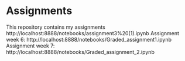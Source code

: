 # Assignments
This repository contains my assignments
http://localhost:8888/notebooks/assignment3%20(1).ipynb 
Assignment week 6: http://localhost:8888/notebooks/Graded_assignment1.ipynb
Assignment week 7: http://localhost:8888/notebooks/Graded_assignment_2.ipynb
